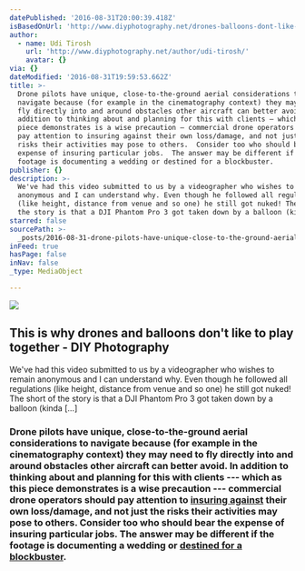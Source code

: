 ```yaml
---
datePublished: '2016-08-31T20:00:39.418Z'
isBasedOnUrl: 'http://www.diyphotography.net/drones-balloons-dont-like-play-together/'
author:
  - name: Udi Tirosh
    url: 'http://www.diyphotography.net/author/udi-tirosh/'
    avatar: {}
via: {}
dateModified: '2016-08-31T19:59:53.662Z'
title: >-
  Drone pilots have unique, close-to-the-ground aerial considerations to
  navigate because (for example in the cinematography context) they may need to
  fly directly into and around obstacles other aircraft can better avoid.  In
  addition to thinking about and planning for this with clients — which as this
  piece demonstrates is a wise precaution — commercial drone operators should
  pay attention to insuring against their own loss/damage, and not just the
  risks their activities may pose to others.  Consider too who should bear the
  expense of insuring particular jobs.  The answer may be different if the
  footage is documenting a wedding or destined for a blockbuster.
publisher: {}
description: >-
  We've had this video submitted to us by a videographer who wishes to remain
  anonymous and I can understand why. Even though he followed all regulations
  (like height, distance from venue and so one) he still got nuked! The short of
  the story is that a DJI Phantom Pro 3 got taken down by a balloon (kinda [...]
starred: false
sourcePath: >-
  _posts/2016-08-31-drone-pilots-have-unique-close-to-the-ground-aerial-conside.md
inFeed: true
hasPage: false
inNav: false
_type: MediaObject

---
```

<article style=""><img src="http://www.diyphotography.net/wordpress/wp-content/uploads/2016/08/drone-broken-01.jpg" /><h1>This is why drones and balloons don't like to play together - DIY Photography</h1><p>We've had this video submitted to us by a videographer who wishes to remain anonymous and I can understand why. Even though he followed all regulations (like height, distance from venue and so one) he still got nuked! The short of the story is that a DJI Phantom Pro 3 got taken down by a balloon (kinda [...]</p></article>

### Drone pilots have unique, close-to-the-ground aerial considerations to navigate because (for example in the cinematography context) they may need to fly directly into and around obstacles other aircraft can better avoid. In addition to thinking about and planning for this with clients --- which as this piece demonstrates is a wise precaution --- commercial drone operators should pay attention to [insuring against][0] their own loss/damage, and not just the risks their activities may pose to others. Consider too who should bear the expense of insuring particular jobs. The answer may be different if the footage is documenting a wedding or [destined for a blockbuster][1].

[0]: http://www.aig.com/business/insurance/specialty/unmanned-aircraft-solutions "AIG's UAS insurance page"
[1]: http://skytango.com/drones-in-movies-7-hollywood-movies-filmed-with-drones/ "Drones In Movies: 7 Hollywood Movies Filmed With Drones"